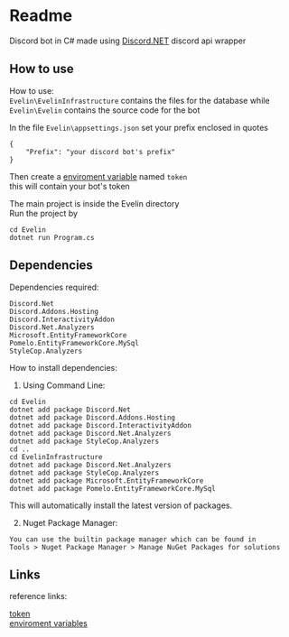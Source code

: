 # Readme

Discord bot in C# made using [Discord.NET](https://github.com/discord-net/Discord.Net) discord api wrapper 

How to use
------------------------------

How to use:  
`Evelin\EvelinInfrastructure` contains the files for the database while `Evelin\Evelin` contains the source code for the bot
    
In the file `Evelin\appsettings.json` set your prefix enclosed in quotes

```
{
    "Prefix": "your discord bot's prefix"
}
```  
Then create a [enviroment variable](https://www.alphr.com/environment-variables-windows-10/) named `token`  
this will contain your bot's token  

    
The main project is inside the Evelin directory  
Run the project by
```
cd Evelin
dotnet run Program.cs
```

Dependencies
----------------------------------  

Dependencies required:

```
Discord.Net
Discord.Addons.Hosting
Discord.InteractivityAddon
Discord.Net.Analyzers
Microsoft.EntityFrameworkCore
Pomelo.EntityFrameworkCore.MySql
StyleCop.Analyzers
```  


How to install dependencies:  
1) Using Command Line:
```
cd Evelin
dotnet add package Discord.Net
dotnet add package Discord.Addons.Hosting
dotnet add package Discord.InteractivityAddon
dotnet add package Discord.Net.Analyzers
dotnet add package StyleCop.Analyzers
cd ..
cd EvelinInfrastructure
dotnet add package Discord.Net.Analyzers
dotnet add package StyleCop.Analyzers
dotnet add package Microsoft.EntityFrameworkCore
dotnet add package Pomelo.EntityFrameworkCore.MySql
```
This will automatically install the latest version of packages.  

2) Nuget Package Manager:
```
You can use the builtin package manager which can be found in
Tools > Nuget Package Manager > Manage NuGet Packages for solutions
```


Links
----------------------------------  

reference links:

[token](https://www.writebots.com/discord-bot-token/#:~:text=Generating%20Your%20Token%20Step-by-Step%201%20Go%20to%20the,Add%20Your%20Bot%20to%20a%20Discord%20Server.%20)  
[enviroment variables](https://www.alphr.com/environment-variables-windows-10/)